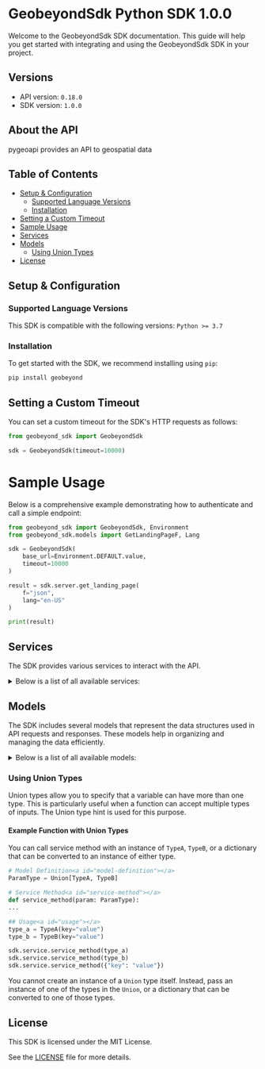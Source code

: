# GeobeyondSdk Python SDK 1.0.0<a id="geobeyondsdk-python-sdk-100"></a>

Welcome to the GeobeyondSdk SDK documentation. This guide will help you get started with integrating and using the GeobeyondSdk SDK in your project.

## Versions<a id="versions"></a>

- API version: `0.18.0`
- SDK version: `1.0.0`

## About the API<a id="about-the-api"></a>

pygeoapi provides an API to geospatial data

## Table of Contents<a id="table-of-contents"></a>

- [Setup & Configuration](#setup--configuration)
  - [Supported Language Versions](#supported-language-versions)
  - [Installation](#installation)
- [Setting a Custom Timeout](#setting-a-custom-timeout)
- [Sample Usage](#sample-usage)
- [Services](#services)
- [Models](#models)
  - [Using Union Types](#using-union-types)
- [License](#license)

## Setup & Configuration<a id="setup--configuration"></a>

### Supported Language Versions<a id="supported-language-versions"></a>

This SDK is compatible with the following versions: `Python >= 3.7`

### Installation<a id="installation"></a>

To get started with the SDK, we recommend installing using `pip`:

```bash
pip install geobeyond
```

## Setting a Custom Timeout<a id="setting-a-custom-timeout"></a>

You can set a custom timeout for the SDK's HTTP requests as follows:

```py
from geobeyond_sdk import GeobeyondSdk

sdk = GeobeyondSdk(timeout=10000)
```

# Sample Usage<a id="sample-usage"></a>

Below is a comprehensive example demonstrating how to authenticate and call a simple endpoint:

```py
from geobeyond_sdk import GeobeyondSdk, Environment
from geobeyond_sdk.models import GetLandingPageF, Lang

sdk = GeobeyondSdk(
    base_url=Environment.DEFAULT.value,
    timeout=10000
)

result = sdk.server.get_landing_page(
    f="json",
    lang="en-US"
)

print(result)

```

## Services<a id="services"></a>

The SDK provides various services to interact with the API.

<details> 
<summary>Below is a list of all available services:</summary>

| Name                         |
| :--------------------------- |
| server                       |
| dutch_metadata               |
| dutch_castles                |
| dutch_georef_stations        |
| dutch_windmills              |
| gdps_temperature             |
| icoads_sst                   |
| lakes                        |
| mapserver_world_map          |
| obs                          |
| ogr_addresses_gpkg           |
| ogr_addresses_sqlite         |
| ogr_geojson_lakes            |
| ogr_gpkg_poi                 |
| ogr_gpkg_wales_railway_lines |
| ogr_gpkg_wales_stations      |
| unesco_pois_italy            |
| utah_city_locations          |
| jobs                         |
| hello_world                  |
| stac                         |

</details>

## Models<a id="models"></a>

The SDK includes several models that represent the data structures used in API requests and responses. These models help in organizing and managing the data efficiently.

<details> 
<summary>Below is a list of all available models:</summary>

| Name                                          | Description                                                                                                                                                                                                                                           |
| :-------------------------------------------- | :---------------------------------------------------------------------------------------------------------------------------------------------------------------------------------------------------------------------------------------------------- |
| LandingPage                                   |                                                                                                                                                                                                                                                       |
| GetLandingPageF                               |                                                                                                                                                                                                                                                       |
| Lang                                          |                                                                                                                                                                                                                                                       |
| Ui                                            |                                                                                                                                                                                                                                                       |
| ProcessList                                   |                                                                                                                                                                                                                                                       |
| Collection                                    |                                                                                                                                                                                                                                                       |
| FeatureCollectionGeoJson                      |                                                                                                                                                                                                                                                       |
| GetDutchMetadataFeaturesProperties            |                                                                                                                                                                                                                                                       |
| FeatureGeoJson                                |                                                                                                                                                                                                                                                       |
| Queryables                                    |                                                                                                                                                                                                                                                       |
| GetDutchCastlesFeaturesProperties             |                                                                                                                                                                                                                                                       |
| GetDutchGeorefStationsFeaturesProperties      |                                                                                                                                                                                                                                                       |
| GetDutchWindmillsFeaturesProperties           |                                                                                                                                                                                                                                                       |
| CoverageJson                                  | A geospatial coverage interchange format based on JavaScript Object Notation (JSON)                                                                                                                                                                   |
| GetLakesFeaturesProperties                    |                                                                                                                                                                                                                                                       |
| Tiles                                         |                                                                                                                                                                                                                                                       |
| TileMatrixSets                                |                                                                                                                                                                                                                                                       |
| GetLakesTilesF                                |                                                                                                                                                                                                                                                       |
| GetMapF                                       |                                                                                                                                                                                                                                                       |
| GetObsFeaturesProperties                      |                                                                                                                                                                                                                                                       |
| GetOgrAddressesGpkgFeaturesProperties         |                                                                                                                                                                                                                                                       |
| GetOgrAddressesSqliteFeaturesProperties       |                                                                                                                                                                                                                                                       |
| GetOgrGeojsonLakesFeaturesProperties          |                                                                                                                                                                                                                                                       |
| GetOgrGpkgPoiFeaturesProperties               |                                                                                                                                                                                                                                                       |
| GetOgrGpkgWalesRailwayLinesFeaturesProperties |                                                                                                                                                                                                                                                       |
| GetOgrGpkgWalesStationsFeaturesProperties     |                                                                                                                                                                                                                                                       |
| GetUnescoPoisItalyFeaturesProperties          |                                                                                                                                                                                                                                                       |
| GetUtahCityLocationsFeaturesProperties        |                                                                                                                                                                                                                                                       |
| Execute                                       |                                                                                                                                                                                                                                                       |
| StatusInfo                                    |                                                                                                                                                                                                                                                       |
| Link                                          |                                                                                                                                                                                                                                                       |
| ProcessSummary                                |                                                                                                                                                                                                                                                       |
| Link3                                         |                                                                                                                                                                                                                                                       |
| Metadata                                      |                                                                                                                                                                                                                                                       |
| JobControlOptions                             |                                                                                                                                                                                                                                                       |
| TransmissionMode                              |                                                                                                                                                                                                                                                       |
| AdditionalParameter                           |                                                                                                                                                                                                                                                       |
| Extent                                        | The extent of the features in the collection. In the Core only spatial and temporal extents are specified. Extensions may add additional members to represent other extents, for example, thermal or pressure ranges.                                 |
| PointGeoJson                                  |                                                                                                                                                                                                                                                       |
| MultipointGeoJson                             |                                                                                                                                                                                                                                                       |
| LinestringGeoJson                             |                                                                                                                                                                                                                                                       |
| MultilinestringGeoJson                        |                                                                                                                                                                                                                                                       |
| PolygonGeoJson                                |                                                                                                                                                                                                                                                       |
| MultipolygonGeoJson                           |                                                                                                                                                                                                                                                       |
| GeometrycollectionGeoJson                     |                                                                                                                                                                                                                                                       |
| Queryable                                     |                                                                                                                                                                                                                                                       |
| NdArray                                       | Object representing a multidimensional (>= 0D) array with named axes, encoded as a flat one-dimensional array in row-major order                                                                                                                      |
| ReferenceSystemConnection                     | Reference System Connection object: connects coordinates to reference systems                                                                                                                                                                         |
| Domain                                        | A Domain, which defines a set of positions and their extent in one or more referencing systems                                                                                                                                                        |
| ReferenceSystem                               |                                                                                                                                                                                                                                                       |
| Link2                                         |                                                                                                                                                                                                                                                       |
| Tilematrixsetlink                             |                                                                                                                                                                                                                                                       |
| Subscriber                                    | Optional URIs for callbacks for this job. Support for this parameter is not required and the parameter may be removed from the API definition, if conformance class **'callback'** is not listed in the conformance declaration under `/conformance`. |
| StatusCode                                    |                                                                                                                                                                                                                                                       |

</details>

### Using Union Types<a id="using-union-types"></a>

Union types allow you to specify that a variable can have more than one type. This is particularly useful when a function can accept multiple types of inputs. The Union type hint is used for this purpose.

#### Example Function with Union Types<a id="example-function-with-union-types"></a>

You can call service method with an instance of `TypeA`, `TypeB`, or a dictionary that can be converted to an instance of either type.

```python
# Model Definition<a id="model-definition"></a>
ParamType = Union[TypeA, TypeB]

# Service Method<a id="service-method"></a>
def service_method(param: ParamType):
...

## Usage<a id="usage"></a>
type_a = TypeA(key="value")
type_b = TypeB(key="value")

sdk.service.service_method(type_a)
sdk.service.service_method(type_b)
sdk.service.service_method({"key": "value"})
```

You cannot create an instance of a `Union` type itself. Instead, pass an instance of one of the types in the `Union`, or a dictionary that can be converted to one of those types.

## License<a id="license"></a>

This SDK is licensed under the MIT License.

See the [LICENSE](LICENSE) file for more details.

<!-- This file was generated by liblab | https://liblab.com/ -->
